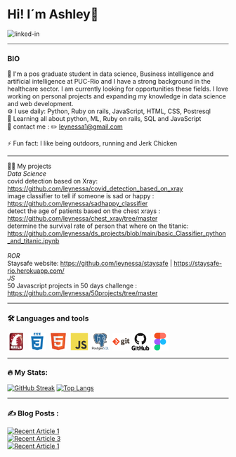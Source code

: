

# Hi! I´m Ashley👋


[<img align="left" alt="linked-in" src="https://img.shields.io/badge/linkedin-%230077B5.svg?&style=for-the-badge&logo=linkedin&logoColor=white" />](https://www.linkedin.com/in/ashleyvanessawilliams/)
<br>


<!---[<img align="left" alt="linked-in" src="https://img.shields.io/badge/Portfolio-%23000000.svg?style=for-the-badge&logo=firefox&logoColor=#FF7139" />](https://portfolioash.herokuapp.com/#) <br> --->

----





### BIO <br>

🏢 I'm a pos graduate student in data science, Business intelligence and artificial intelligence at PUC-Rio and I have a strong background in the healthcare sector. I am currently looking for opportunities these fields.  I love working on personal projects and expanding my knowledge in data science and web development. <br>
⚙️ I use daily: Python, Ruby on rails, JavaScript, HTML, CSS, Postresql <br>
🌱 Learning all about python, ML, Ruby on rails, SQL and JavaScript <br>
:incoming_envelope: contact me : :pencil2:  leynessa1@gmail.com <br>
   
      
⚡️ Fun fact: I like being outdoors, running and Jerk Chicken <br>


---
✍🏻 My projects <br>
 *Data Science*<br>
covid detection based on Xray: https://github.com/leynessa/covid_detection_based_on_xray <br>
image classifier to tell if someone is sad or happy : https://github.com/leynessa/sadhappy_classifier <br>
detect the age of patients based on the chest xrays : https://github.com/leynessa/chest_xray/tree/master<br>
determine the survival rate of person that where on the titanic: https://github.com/leynessa/ds_projects/blob/main/basic_Classifier_python_and_titanic.ipynb <br>
<br>
*ROR*<br>
Staysafe website: https://github.com/leynessa/staysafe | https://staysafe-rio.herokuapp.com/ 
<br>
*JS* <br>
50 Javascript projects in 50 days challenge : https://github.com/leynessa/50projects/tree/master


---

### :hammer_and_wrench: Languages and tools
<div>
  <img src="https://github.com/devicons/devicon/blob/master/icons/rails/rails-original-wordmark.svg"  title="Ruby on Rails" alt="rails" width="40" height="40"/>&nbsp;
  <img src="https://github.com/devicons/devicon/blob/master/icons/css3/css3-plain-wordmark.svg"  title="CSS3" alt="CSS" width="40" height="40"/>&nbsp;
  <img src="https://github.com/devicons/devicon/blob/master/icons/html5/html5-original.svg" title="HTML5" alt="HTML" width="40" height="40"/>&nbsp;
  <img src="https://github.com/devicons/devicon/blob/master/icons/javascript/javascript-original.svg" title="JavaScript" alt="JavaScript" width="40" height="40"/>&nbsp;
  <img src="https://github.com/devicons/devicon/blob/master/icons/postgresql/postgresql-original-wordmark.svg" title="postgreSQL"  alt="SQL" width="40" height="40"/>&nbsp;
  <img src="https://github.com/devicons/devicon/blob/master/icons/git/git-original-wordmark.svg" title="Git" **alt="Git" width="40" height="40"/>
  <img src="https://github.com/devicons/devicon/blob/master/icons/github/github-original-wordmark.svg" title="GitHub" **alt="GitHub" width="40" height="40"/>
  <img src="https://github.com/devicons/devicon/blob/master/icons/figma/figma-original.svg" title="Figma" **alt="figma" width="40" height="40"/>
</div>

---

### :fire: My Stats:

[![GitHub Streak](http://github-readme-streak-stats.herokuapp.com?user=leynessa&theme=synthwave)](https://git.io/streak-stats)
[![Top Langs](https://github-readme-stats.vercel.app/api/top-langs/?username=leynessa&layout=compact&theme=synthwave)](https://github.com/anuraghazra/github-readme-stats)

---

### :writing_hand: Blog Posts :
<a target="_blank" href="https://github-readme-medium-recent-article.vercel.app/medium/@leynessa/0"><img src="https://github-readme-medium-recent-article.vercel.app/medium/@leynessa/2" alt="Recent Article 1"> 
<br>
<a target="_blank" href="https://github-readme-medium-recent-article.vercel.app/medium/@leynessa/0"><img src="https://github-readme-medium-recent-article.vercel.app/medium/@leynessa/3" alt="Recent Article 3"> 
<br>
<a target="_blank" href="https://github-readme-medium-recent-article.vercel.app/medium/@leynessa/0"><img src="https://github-readme-medium-recent-article.vercel.app/medium/@leynessa/1" alt="Recent Article 1"> 
<br>
